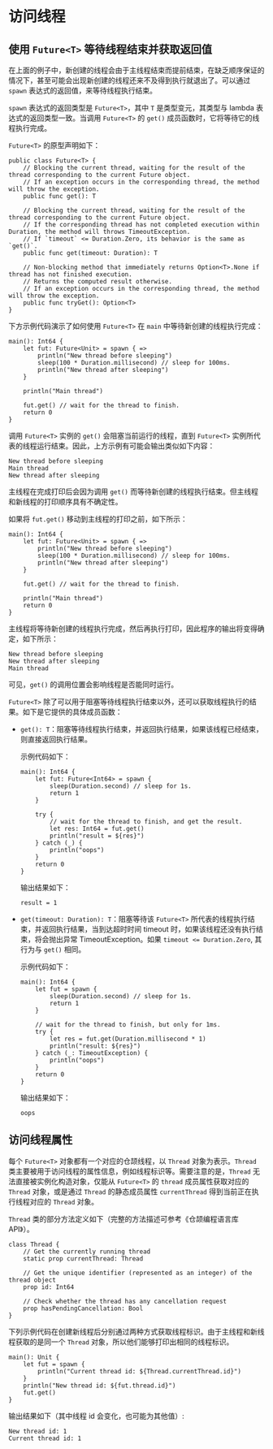# 访问线程

## 使用 `Future<T>` 等待线程结束并获取返回值

在上面的例子中，新创建的线程会由于主线程结束而提前结束，在缺乏顺序保证的情况下，甚至可能会出现新创建的线程还来不及得到执行就退出了。可以通过 `spawn` 表达式的返回值，来等待线程执行结束。

`spawn` 表达式的返回类型是 `Future<T>`，其中 `T` 是类型变元，其类型与 lambda 表达式的返回类型一致。当调用 `Future<T>` 的 `get()` 成员函数时，它将等待它的线程执行完成。

`Future<T>` 的原型声明如下：

```cangjie
public class Future<T> {
    // Blocking the current thread, waiting for the result of the thread corresponding to the current Future object.
    // If an exception occurs in the corresponding thread, the method will throw the exception.
    public func get(): T

    // Blocking the current thread, waiting for the result of the thread corresponding to the current Future object.
    // If the corresponding thread has not completed execution within Duration, the method will throws TimeoutException.
    // If `timeout` <= Duration.Zero, its behavior is the same as `get()`.
    public func get(timeout: Duration): T

    // Non-blocking method that immediately returns Option<T>.None if thread has not finished execution.
    // Returns the computed result otherwise.
    // If an exception occurs in the corresponding thread, the method will throw the exception.
    public func tryGet(): Option<T>
}
```

下方示例代码演示了如何使用 `Future<T>` 在 `main` 中等待新创建的线程执行完成：

<!-- run -->

```cangjie
main(): Int64 {
    let fut: Future<Unit> = spawn { =>
        println("New thread before sleeping")
        sleep(100 * Duration.millisecond) // sleep for 100ms.
        println("New thread after sleeping")
    }

    println("Main thread")

    fut.get() // wait for the thread to finish.
    return 0
}
```

调用 `Future<T>` 实例的 `get()` 会阻塞当前运行的线程，直到 `Future<T>` 实例所代表的线程运行结束。因此，上方示例有可能会输出类似如下内容：

```text
New thread before sleeping
Main thread
New thread after sleeping
```

主线程在完成打印后会因为调用 `get()` 而等待新创建的线程执行结束。但主线程和新线程的打印顺序具有不确定性。

如果将 `fut.get()` 移动到主线程的打印之前，如下所示：

<!-- verify -->

```cangjie
main(): Int64 {
    let fut: Future<Unit> = spawn { =>
        println("New thread before sleeping")
        sleep(100 * Duration.millisecond) // sleep for 100ms.
        println("New thread after sleeping")
    }

    fut.get() // wait for the thread to finish.

    println("Main thread")
    return 0
}
```

主线程将等待新创建的线程执行完成，然后再执行打印，因此程序的输出将变得确定，如下所示：

```text
New thread before sleeping
New thread after sleeping
Main thread
```

可见，`get()` 的调用位置会影响线程是否能同时运行。

`Future<T>` 除了可以用于阻塞等待线程执行结束以外，还可以获取线程执行的结果。如下是它提供的具体成员函数：

- `get(): T`：阻塞等待线程执行结束，并返回执行结果，如果该线程已经结束，则直接返回执行结果。

    示例代码如下：

    <!-- verify -->

    ```cangjie
    main(): Int64 {
        let fut: Future<Int64> = spawn {
            sleep(Duration.second) // sleep for 1s.
            return 1
        }

        try {
            // wait for the thread to finish, and get the result.
            let res: Int64 = fut.get()
            println("result = ${res}")
        } catch (_) {
            println("oops")
        }
        return 0
    }
    ```

    输出结果如下：

    ```text
    result = 1
    ```

- `get(timeout: Duration): T`：阻塞等待该 `Future<T>` 所代表的线程执行结束，并返回执行结果，当到达超时时间 timeout 时，如果该线程还没有执行结束，将会抛出异常 TimeoutException。如果 `timeout <= Duration.Zero`, 其行为与 `get()` 相同。

    示例代码如下：

    <!-- verify -->

    ```cangjie
    main(): Int64 {
        let fut = spawn {
            sleep(Duration.second) // sleep for 1s.
            return 1
        }

        // wait for the thread to finish, but only for 1ms.
        try {
            let res = fut.get(Duration.millisecond * 1)
            println("result: ${res}")
        } catch (_: TimeoutException) {
            println("oops")
        }
        return 0
    }

    ```

    输出结果如下：

    ```text
    oops
    ```

## 访问线程属性

每个 `Future<T>` 对象都有一个对应的仓颉线程，以 `Thread` 对象为表示。`Thread` 类主要被用于访问线程的属性信息，例如线程标识等。需要注意的是，`Thread` 无法直接被实例化构造对象，仅能从 `Future<T>` 的 `thread` 成员属性获取对应的 `Thread` 对象，或是通过 `Thread` 的静态成员属性 `currentThread` 得到当前正在执行线程对应的 `Thread` 对象。

`Thread` 类的部分方法定义如下（完整的方法描述可参考《仓颉编程语言库 API》）。

```cangjie
class Thread {
    // Get the currently running thread
    static prop currentThread: Thread

    // Get the unique identifier (represented as an integer) of the thread object
    prop id: Int64

    // Check whether the thread has any cancellation request
    prop hasPendingCancellation: Bool
}
```

下列示例代码在创建新线程后分别通过两种方式获取线程标识。由于主线程和新线程获取的是同一个 `Thread` 对象，所以他们能够打印出相同的线程标识。

<!-- run -->

```cangjie
main(): Unit {
    let fut = spawn {
        println("Current thread id: ${Thread.currentThread.id}")
    }
    println("New thread id: ${fut.thread.id}")
    fut.get()
}
```

输出结果如下（其中线程 id 会变化，也可能为其他值）:

```text
New thread id: 1
Current thread id: 1
```
